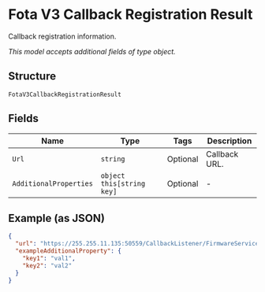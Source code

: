 
# Fota V3 Callback Registration Result

Callback registration information.

*This model accepts additional fields of type object.*

## Structure

`FotaV3CallbackRegistrationResult`

## Fields

| Name | Type | Tags | Description |
|  --- | --- | --- | --- |
| `Url` | `string` | Optional | Callback URL. |
| `AdditionalProperties` | `object this[string key]` | Optional | - |

## Example (as JSON)

```json
{
  "url": "https://255.255.11.135:50559/CallbackListener/FirmwareServiceMessages.asmx",
  "exampleAdditionalProperty": {
    "key1": "val1",
    "key2": "val2"
  }
}
```

